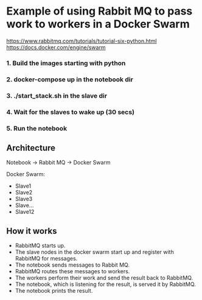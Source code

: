 # Example of using Rabbit MQ to pass work to workers in a Docker Swarm

https://www.rabbitmq.com/tutorials/tutorial-six-python.html
https://docs.docker.com/engine/swarm

### 1. Build the images starting with python
### 2. docker-compose up in the notebook dir
### 3. ./start_stack.sh in the slave dir
### 4. Wait for the slaves to wake up (30 secs)
### 5. Run the notebook

## Architecture

Notebook -> Rabbit MQ -> Docker Swarm 

Docker Swarm:
*    Slave1
*    Slave2
*    Slave3
*    Slave...
*    Slave12

## How it works

* RabbitMQ starts up.
* The slave nodes in the docker swarm start up and register with RabbitMQ for messages.
* The notebook sends messages to Rabbit MQ.
* RabbitMQ routes these messages to workers.
* The workers perform their work and send the result back to RabbitMQ.
* The notebook, which is listening for the result, is served it by RabbitMQ.
* The notebook prints the result.

